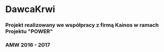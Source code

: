 # DawcaKrwi
### Projekt realizowany we współpracy z firmą Kainos w ramach Projektu "POWER"
### AMW 2016 - 2017
